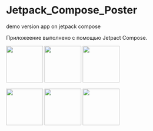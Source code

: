 # Jetpack_Compose_Poster
demo version app on jetpack compose

Приложеение выполнено с помощью Jetpact Compose.

<p float="left">
  <img src="https://user-images.githubusercontent.com/80469992/165174113-675f0515-7082-4e33-9129-dc83813d4d05.png" width="100" />
  <img src="https://user-images.githubusercontent.com/80469992/165174144-ee011ee6-6e3d-4b96-83b1-33563bc0dcec.png" width="100" /> 
  <img src="https://user-images.githubusercontent.com/80469992/165174161-1d3b412f-1319-4f66-adfe-49128c2bbc8c.png" width="100" />
</p>

<p float="left">
  <img src="https://user-images.githubusercontent.com/80469992/165174193-e688d6b6-e555-4078-a710-3c2487af4f07.png" width="100" />
  <img src="https://user-images.githubusercontent.com/80469992/165174207-3a084599-c442-448e-bf95-1810bea15144.png" width="100" /> 
  <img src="https://user-images.githubusercontent.com/80469992/165174214-5ac45991-a799-45fa-be71-209adbab23da.png" width="100" />
</p>

